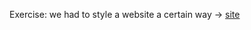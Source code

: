 Exercise: we had to style a website a certain way -> [site](https://eliasdb.github.io/progressive-enhancement/progressive-enhancement/index.html)
